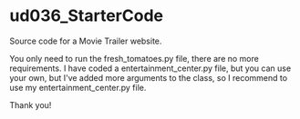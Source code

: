 # ud036_StarterCode
Source code for a Movie Trailer website.

You only need to run the fresh_tomatoes.py file, there are no more requirements.
I have coded a entertainment_center.py file, but you can use your own, but I've added more arguments to the class, so I recommend to use my entertainment_center.py file.

Thank you!

